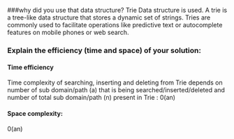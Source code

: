 ###why did you use that data structure?
Trie Data structure is used. A trie is a tree-like data structure 
that stores a dynamic set of strings. Tries are commonly used
to facilitate operations like predictive text or autocomplete
features on mobile phones or web search.

### Explain the efficiency (time and space) of your solution:
#### Time efficiency

Time complexity of searching, inserting and deleting from Trie
depends on number of sub domain/path (a) that is being searched/inserted/deleted
and number of total sub domain/path (n) present in Trie : 0(an)

#### Space complexity:
 0(an)